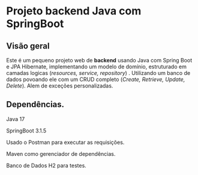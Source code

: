 
# Projeto backend Java com SpringBoot

## Visão geral

Este é um pequeno projeto web de **backend** usando Java com Spring Boot e JPA Hibernate, implementando um modelo de domínio, estruturado em camadas logicas (*resources, service, repository*) .
Utilizando um banco de dados povoando ele com um CRUD completo (*Create, Retrieve, Update, Delete*). Alem de exceções personalizadas.

## Dependências.
Java 17 <p>
SpringBoot 3.1.5 <p>
Usado o Postman para executar as requisições. <p>
Maven como gerenciador de dependências. <p>
Banco de Dados H2 para testes. <p>